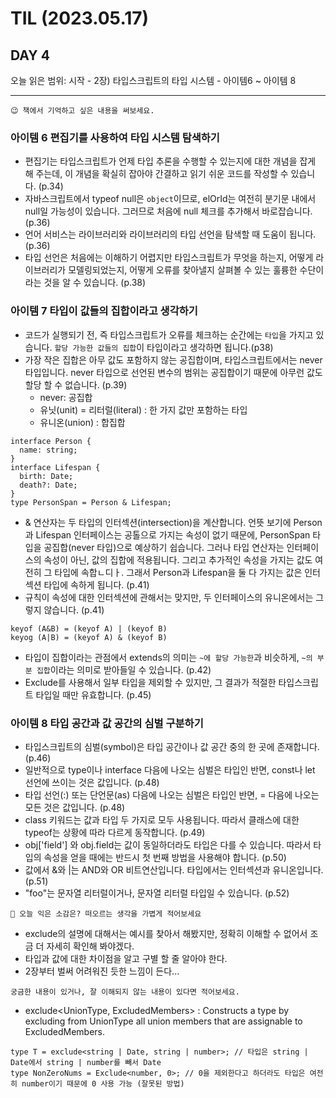 # TIL (2023.05.17)

## DAY 4

오늘 읽은 범위: 시작 - 2장) 타입스크립트의 타입 시스템 - 아이템6 ~ 아이템 8

---

```text
😉 책에서 기억하고 싶은 내용을 써보세요.
```

### 아이템 6 편집기를 사용하여 타입 시스템 탐색하기

- 편집기는 타입스크립트가 언제 타입 추론을 수행할 수 있는지에 대한 개념을 잡게 해 주는데,
  이 개념을 확실히 잡아야 간결하고 읽기 쉬운 코드를 작성할 수 있습니다. (p.34)
- 자바스크립트에서 typeof null은 `object`이므로, elOrId는 여전히 분기문 내에서 null일 가능성이 있습니다.
  그러므로 처음에 null 체크를 추가해서 바로잡습니다. (p.36)
- 언어 서비스는 라이브러리와 라이브러리의 타입 선언을 탐색할 때 도움이 됩니다. (p.36)
- 타입 선언은 처음에는 이해하기 어렵지만 타입스크립트가 무엇을 하는지, 어떻게 라이브러리가 모델링되었는지,
  어떻게 오류를 찾아낼지 살펴볼 수 있는 훌륭한 수단이라는 것을 알 수 있습니다. (p.38)

### 아이템 7 타입이 값들의 집합이라고 생각하기

- 코드가 실행되기 전, 즉 타입스크립트가 오류를 체크하는 순간에는 `타입`을 가지고 있습니다. `할당 가능한 값들의 집합`이 타입이라고 생각하면 됩니다.(p38)
- 가장 작은 집합은 아무 값도 포함하지 않는 공집합이며, 타입스크립트에서는 never 타입입니다. never 타입으로 선언된 변수의 범위는 공집합이기 때문에
  아무런 값도 할당 할 수 없습니다. (p.39)
  - never: 공집합
  - 유닛(unit) = 리터럴(literal) : 한 가지 값만 포함하는 타입
  - 유니온(union) : 합집합

```text
interface Person {
  name: string;
}
interface Lifespan {
  birth: Date;
  death?: Date;
}
type PersonSpan = Person & Lifespan;
```

- & 연산자는 두 타입의 인터섹션(intersection)을 계산합니다. 언뜻 보기에 Person과 Lifespan 인터페이스는 공톨으로 가지는 속성이 없기 때문에,
  PersonSpan 타입을 공집합(never 타입)으로 예상하기 쉽습니다. 그러나 타입 연산자는 인터페이스의 속성이 아닌, 값의 집합에 적용됩니다.
  그리고 추가적인 속성을 가지는 값도 여전히 그 타입에 속합ㄴ디ㅏ. 그래서 Person과 Lifespan을 둘 다 가지는 값은 인터섹션 타입에 속하게 됩니다. (p.41)
- 규칙이 속성에 대한 인터섹션에 관해서는 맞지만, 두 인터페이스의 유니온에서는 그렇지 않습니다. (p.41)

```text
keyof (A&B) = (keyof A) | (keyof B)
keyog (A|B) = (keyof A) & (keyof B)
```

- 타입이 집합이라는 관점에서 extends의 의미는 `~에 할당 가능한`과 비슷하게, `~의 부분 집합`이라는 의미로 받아들일 수 있습니다. (p.42)
- Exclude를 사용해서 일부 타입을 제외할 수 있지만, 그 결과가 적절한 타입스크립트 타입일 때만 유효합니다. (p.45)

### 아이템 8 타입 공간과 값 공간의 심벌 구분하기

- 타입스크립트의 심벌(symbol)은 타입 공간이나 값 공간 중의 한 곳에 존재합니다. (p.46)
- 일반적으로 type이나 interface 다음에 나오는 심벌은 타입인 반면, const나 let 선언에 쓰이는 것은 값입니다. (p.48)
- 타입 선언(:) 또는 단언문(as) 다음에 나오는 심벌은 타입인 반면, = 다음에 나오는 모든 것은 값입니다. (p.48)
- class 키워드는 값과 타입 두 가지로 모두 사용됩니다. 따라서 클래스에 대한 typeof는 상황에 따라 다르게 동작합니다. (p.49)
- obj['field'] 와 obj.field는 값이 동일하더라도 타입은 다를 수 있습니다. 따라서 타입의 속성을 얻을 때에는
  반드시 첫 번째 방법을 사용해야 합니다. (p.50)
- 값에서 &와 |는 AND와 OR 비트연산입니다. 타입에서는 인터섹션과 유니온입니다. (p.51)
- "foo"는 문자열 리터럴이거나, 문자열 리터럴 타입일 수 있습니다. (p.52)

```text
🤔 오늘 익은 소감은? 떠오르는 생각을 가볍게 적어보세요
```

- exclude의 설명에 대해서는 예시를 찾아서 해봤지만, 정확히 이해할 수 없어서 조금 더 자세히 확인해 봐야겠다.
- 타입과 값에 대한 차이점을 알고 구별 할 줄 알아야 한다.
- 2장부터 벌써 어려워진 듯한 느낌이 든다...

```text
궁금한 내용이 있거나, 잘 이해되지 않는 내용이 있다면 적어보세요.
```

- exclude<UnionType, ExcludedMembers> : Constructs a type by excluding from UnionType all union members that are assignable to ExcludedMembers.

```text
type T = exclude<string | Date, string | number>; // 타입은 string | Date에서 string | number를 빼서 Date
type NonZeroNums = Exclude<number, 0>; // 0을 제외한다고 하더라도 타입은 여전히 number이기 때문에 0 사용 가능 (잘못된 방법)
```
